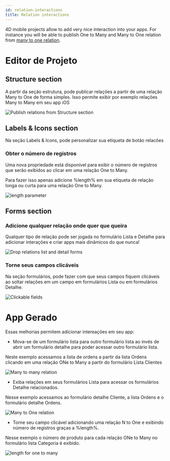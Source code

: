 ```yaml
---
id: relation-interactions
title: Relation interactions
---
```


4D mobile projects allow to add very nice interaction into your apps. For instance you will be able to publish One to Many and Many to One relation from [many to one relation](many-to-one-relations.md).

# Editor de Projeto

## Structure section

A partir da seção estrutura, pode publicar relações a partir de uma relação Many to One de forma simples. Isso permite exibir por exemplo relações Many to Many em seu app iOS

![Publish relations from Structure section](img/structure-section.gif)

## Labels & Icons section

Na seção Labels & Icons, pode personalizar sua etiqueta de botão relacões

### Obter o número de registros

Uma nova propriedade está disponível para exibir o número de registros que serão exibidos ao clicar em uma relação One to Many.

Para fazer isso apenas adicione %length% em sua etiqueta de relação longa ou curta para uma relação One to Many.

![length parameter](img/icons-labels-length-parameter-relation.png)

## Forms section

### Adicione qualquer relação onde quer que queira

Qualquer tipo de relação pode ser jogada no formulário Lista e Detalhe para adicionar interações e criar apps mais dinâmicos do que nunca!

![Drop relations list and detail forms](img/drop-relation-list-detail-form.gif)

### Torne seus campos clicáveis

Na seção formulários, pode fazer com que seus campos fiquem clicáveis ao soltar relações em um campo em formulários Lista ou em formulários Detalhe.

![Clickable fields](img/clickable-fields-relation.gif)


# App Gerado

Essas melhorias permitem adicionar intereações em seu app:

* Mova-se de um formulário lista para outro formulário lista ao invés de abrir um formulário detalhe para poder acessar outro formulário lista.

Neste exemplo acessamos a lista de ordens a partir da lista Ordens clicando em uma relação ONe to Many a partir do formulário Lista Clientes

![Many to many relation](img/many-to-many-relations.gif)

* Exiba relações em seus formulários Lista para acessar os formulários Detalhe relacionados.

Nesse exemplo acessamos ao formulário detalhe Cliente, a lista Ordens e o formulário detalhe Ordens.

![Many to One relation](img/many-to-one-relations.gif)

* Torne seu campo clicável adicionando uma relação N to One e exibindo número de registros graças a  %length%.

Nesse exemplo o número de produto para cada relação ONe to Many no formulário lista Categoria é exibido.

![length for one to many](img/length-for-one-to-many.png)



